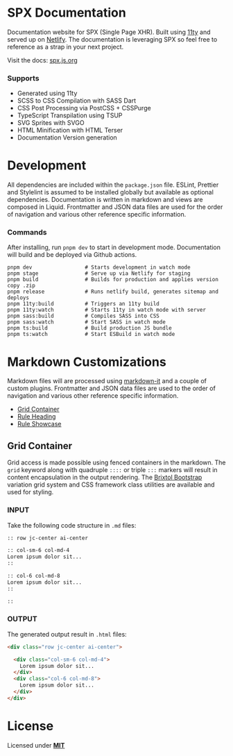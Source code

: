 # SPX Documentation

Documentation website for SPX (Single Page XHR). Built using [11ty](https://www.11ty.dev/docs/) and served up on [Netlify](https://netlify.com). The documentation is leveraging SPX so feel free to reference as a strap in your next project.

Visit the docs: [spx.js.org](https://spx.js.org)

### Supports

- Generated using 11ty
- SCSS to CSS Compilation with SASS Dart
- CSS Post Processing via PostCSS + CSSPurge
- TypeScript Transpilation using TSUP
- SVG Sprites with SVGO
- HTML Minification with HTML Terser
- Documentation Version generation

# Development

All dependencies are included within the `package.json` file. ESLint, Prettier and Stylelint is assumed to be installed globally but available as optional dependencies. Documentation is written in markdown and views are composed in Liquid. Frontmatter and JSON data files are used for the order of navigation and various other reference specific information.

### Commands

After installing, run `pnpm dev` to start in development mode. Documentation will build and be deployed via Github actions.

```cli
pnpm dev                 # Starts development in watch mode
pnpm stage               # Serve up via Netlify for staging
pnpm build               # Builds for production and applies version copy .zip
pnpm release             # Runs netlify build, generates sitemap and deploys
pnpm 11ty:build          # Triggers an 11ty build
pnpm 11ty:watch          # Starts 11ty in watch mode with server
pnpm sass:build          # Compiles SASS into CSS
pnpm sass:watch          # Start SASS in watch mode
pnpm ts:build            # Build production JS bundle
pnpm ts:watch            # Start ESBuild in watch mode
```

# Markdown Customizations

Markdown files will are processed using [markdown-it](https://github.com/markdown-it/markdown-it) and a couple of custom plugins. Frontmatter and JSON data files are used to the order of navigation and various other reference specific information.

- [Grid Container](#grid-container)
- [Rule Heading](#rule-heading)
- [Rule Showcase](#rule-showcase)

## Grid Container

Grid access is made possible using fenced containers in the markdown. The `grid` keyword along with quadruple `::::` or triple `:::` markers will result in content encapsulation in the output rendering. The [Brixtol Bootstrap](https://brixtol.github.io/bootstrap/) variation grid system and CSS framework class utilities are available and used for styling.

### INPUT

Take the following code structure in `.md` files:

```md
:: row jc-center ai-center

:: col-sm-6 col-md-4
Lorem ipsum dolor sit...
::

:: col-6 col-md-8
Lorem ipsum dolor sit...
::

::
```

### OUTPUT

The generated output result in `.html` files:

<!--prettier-ignore-->
```html
<div class="row jc-center ai-center">

  <div class="col-sm-6 col-md-4">
    Lorem ipsum dolor sit...
  </div>
  <div class="col-6 col-md-8">
    Lorem ipsum dolor sit...
  </div>
</div>
```

# License

Licensed under **[MIT](#LICENSE)**
